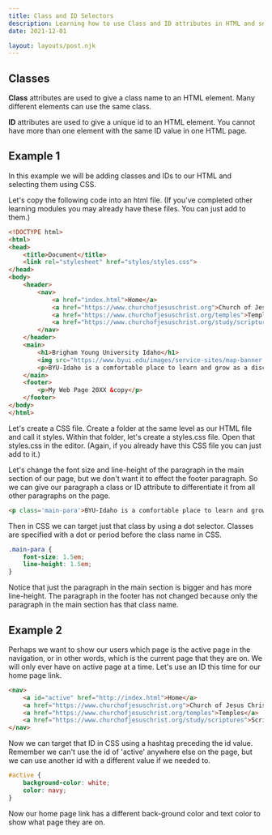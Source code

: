 ```yaml
---
title: Class and ID Selectors
description: Learning how to use Class and ID attributes in HTML and select them in CSS
date: 2021-12-01

layout: layouts/post.njk
---
```


## Classes

**Class** attributes are used to give a class name to an HTML element. Many different elements can use the same class.

**ID** attributes are used to give a unique id to an HTML element. You cannot have more than one element with the same ID value in one HTML page.

## Example 1

In this example we will be adding classes and IDs to our HTML and selecting them using CSS. 

Let's copy the following code into an html file. (If you've completed other learning modules you may already have these files. You can just add to them.)

```html
<!DOCTYPE html>
<html>
<head>
    <title>Document</title>
    <link rel="stylesheet" href="styles/styles.css">
</head>
<body>
    <header>
        <nav>
            <a href="index.html">Home</a>
            <a href="https://www.churchofjesuschrist.org">Church of Jesus Christ</a>
            <a href="https://www.churchofjesuschrist.org/temples">Temples</a>
            <a href="https://www.churchofjesuschrist.org/study/scriptures">Scriptures</a>
        </nav>
    </header>
    <main>
        <h1>Brigham Young University Idaho</h1>
        <img src="https://www.byui.edu/images/service-sites/map-banner.jpg">
        <p>BYU-Idaho is a comfortable place to learn and grow as a disciple of Jesus Christ because students, faculty, and employees share a commitment to live the gospel.</p>
    </main>
    <footer>
        <p>My Web Page 20XX &copy</p>
    </footer>
</body>
</html>
```

Let's create a CSS file. Create a folder at the same level as our HTML file and call it styles. Within that folder, let's create a styles.css file. Open that styles.css in the editor. (Again, if you already have this CSS file you can just add to it.)

Let's change the font size and line-height of the paragraph in the main section of our page, but we don't want it to effect the footer paragraph. So we can give our paragraph a class or ID attribute to differentiate it from all other paragraphs on the page.

```html
<p class='main-para'>BYU-Idaho is a comfortable place to learn and grow as a disciple of Jesus Christ because students, faculty, and employees share a commitment to live the gospel.</p>
```

Then in CSS we can target just that class by using a dot selector. Classes are specified with a dot or period before the class name in CSS.


```css
.main-para {
    font-size: 1.5em;
    line-height: 1.5em;
}
```

Notice that just the paragraph in the main section is bigger and has more line-height. The paragraph in the footer has not changed because only the paragraph in the main section has that class name.


## Example 2

Perhaps we want to show our users which page is the active page in the navigation, or in other words, which is the current page that they are on. We will only ever have on active page at a time. Let's use an ID this time for our home page link.

```html
<nav>
    <a id="active" href="http://index.html">Home</a>
    <a href="https://www.churchofjesuschrist.org">Church of Jesus Christ</a>
    <a href="https://www.churchofjesuschrist.org/temples">Temples</a>
    <a href="https://www.churchofjesuschrist.org/study/scriptures">Scriptures</a>
</nav>
```

Now we can target that ID in CSS using a hashtag preceding the id value. Remember we can't use the id of 'active' anywhere else on the page, but we can use another id with a different value if we needed to. 

```css
#active {
    background-color: white;
    color: navy;
}
```

Now our home page link has a different back-ground color and text color to show what page they are on. 



